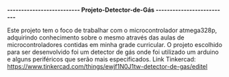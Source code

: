 **-------------------------- Projeto-Detector-de-Gás --------------------------**

Este projeto tem o foco de trabalhar com o microcontrolador atmega328p, adquirindo conhecimento sobre o mesmo através das aulas de microcontroladores contidas em minha grade curricular.
O projeto escolhido para ser desenvolvido foi um detector de gás onde foi utilizado um arduino e alguns periféricos que serão mais especificados.
Link Tinkercad: https://www.tinkercad.com/things/ewjf1N0J1tw-detector-de-gas/editel

